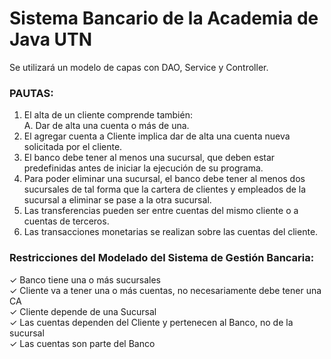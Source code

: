 # Sistema Bancario de la Academia de Java UTN

Se utilizará un modelo de capas con DAO, Service y Controller.

### PAUTAS:
1) El alta de un cliente comprende también: <br>
   A. Dar de alta una cuenta o más de una.
2) El agregar cuenta a Cliente implica dar de alta una cuenta nueva solicitada por el
   cliente.
3) El banco debe tener al menos una sucursal, que deben estar predefinidas antes de
   iniciar la ejecución de su programa.
4) Para poder eliminar una sucursal, el banco debe tener al menos dos sucursales de
   tal forma que la cartera de clientes y empleados de la sucursal a eliminar se pase
   a la otra sucursal.
5) Las transferencias pueden ser entre cuentas del mismo cliente o a cuentas de
   terceros.
6) Las transacciones monetarias se realizan sobre las cuentas del cliente.

### Restricciones del Modelado del Sistema de Gestión Bancaria:

✓ Banco tiene una o más sucursales <br>
✓ Cliente va a tener una o más cuentas, no necesariamente debe tener una CA <br>
✓ Cliente depende de una Sucursal <br>
✓ Las cuentas dependen del Cliente y pertenecen al Banco, no de la sucursal <br>
✓ Las cuentas son parte del Banco <br>
